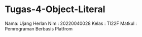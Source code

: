 # Tugas-4-Object-Literal
Nama: Ujang Herlan
Nim : 20220040028
Kelas : TI22F
Matkul : Pemrograman Berbasis Platfrom
